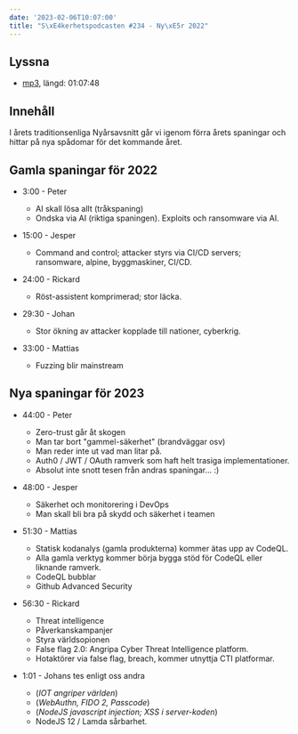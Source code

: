 ```yaml
---
date: '2023-02-06T10:07:00'
title: "S\xE4kerhetspodcasten #234 - Ny\xE5r 2022"
---
```

## Lyssna
* [mp3](https://traffic.libsyn.com/secure/sakerhetspodcasten/2023-01-18_Nyr2022.mp3?dest-id=117848), längd: 01:07:48

## Innehåll
I årets traditionsenliga Nyårsavsnitt går vi igenom förra årets spaningar och hittar
på nya spådomar för det kommande året.

## Gamla spaningar för 2022

* 3:00 - Peter
  * AI skall lösa allt (tråkspaning)
  * Ondska via AI (riktiga spaningen). Exploits och ransomware via AI.

* 15:00 - Jesper
  * Command and control; attacker styrs via CI/CD servers; ransomware, alpine, byggmaskiner, CI/CD.

* 24:00 - Rickard
  * Röst-assistent komprimerad; stor läcka.

* 29:30 - Johan
  * Stor ökning av attacker kopplade till nationer, cyberkrig.

* 33:00 - Mattias
  * Fuzzing blir mainstream

## Nya spaningar för 2023

* 44:00 - Peter
  * Zero-trust går åt skogen
  * Man tar bort "gammel-säkerhet" (brandväggar osv)
  * Man reder inte ut vad man litar på.
  * Auth0 / JWT / OAuth ramverk som haft helt trasiga implementationer.
  * Absolut inte snott tesen från andras spaningar... :)

* 48:00 - Jesper
  * Säkerhet och monitorering i DevOps
  * Man skall bli bra på skydd och säkerhet i teamen

* 51:30 - Mattias
  * Statisk kodanalys (gamla produkterna) kommer ätas upp av CodeQL.
  * Alla gamla verktyg kommer börja bygga stöd för CodeQL eller liknande ramverk.
  * CodeQL bubblar
  * Github Advanced Security

* 56:30 - Rickard
  * Threat intelligence
  * Påverkanskampanjer
  * Styra världsopionen
  * False flag 2.0: Angripa Cyber Threat Intelligence platform.
  * Hotaktörer via false flag, breach, kommer utnyttja CTI platformar.

* 1:01 - Johans tes enligt oss andra
  * (_IOT angriper världen_)
  * (_WebAuthn, FIDO 2, Passcode_)
  * (_NodeJS javascript injection; XSS i server-koden_)
  * NodeJS 12 / Lamda sårbarhet.
